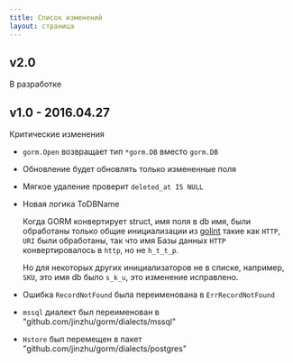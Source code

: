 ```yaml
---
title: Список изменений
layout: страница
---
```


## v2.0

В разработке

## v1.0 - 2016.04.27

Критические изменения

* `gorm.Open` возвращает тип `*gorm.DB` вместо `gorm.DB`

* Обновление будет обновлять только измененные поля

* Мягкое удаление проверит `deleted_at IS NULL`

* Новая логика ToDBName
    
    Когда GORM конвертирует struct, имя поля в db имя, были обработаны только общие инициализации из [golint](https://github.com/golang/lint/blob/master/lint.go#L702) такие как `HTTP`, `URI` были обработаны, так что имя Базы данных `HTTP` конвертировалось в `http`, но не `h_t_t_p`.
    
    Но для некоторых других инициализаторов не в списке, например, `SKU`, это имя db было `s_k_u`, это изменение исправлено.

* Ошибка `RecordNotFound` была переименована в `ErrRecordNotFound`

* `mssql` диалект был переименован в "github.com/jinzhu/gorm/dialects/mssql"

* `Hstore` был перемещен в пакет "github.com/jinzhu/gorm/dialects/postgres"